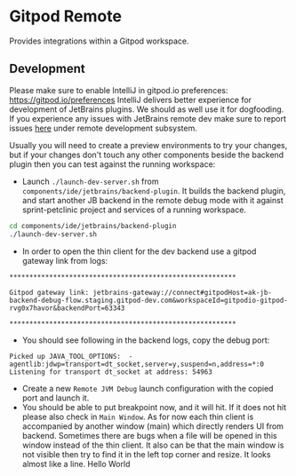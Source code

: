 # Gitpod Remote

<!-- Plugin description -->
Provides integrations within a Gitpod workspace.

<!-- Plugin description end -->

## Development

Please make sure to enable IntelliJ in gitpod.io preferences: https://gitpod.io/preferences
IntelliJ delivers better experience for development of JetBrains plugins. We should as well use it for dogfooding. If
you experience any issues with JetBrains remote dev make sure to report
issues [here](https://youtrack.jetbrains.com/issues?q=project:%20CWM)
under remote development subsystem.

Usually you will need to create a preview environments to try your changes, but if your changes don't touch any other
components beside the backend plugin then you can test against the running workspace:

- Launch `./launch-dev-server.sh` from `components/ide/jetbrains/backend-plugin`. It builds the backend plugin, and
  start another JB backend in the remote debug mode with it against sprint-petclinic project and services of a running
  workspace.
```bash
cd components/ide/jetbrains/backend-plugin
./launch-dev-server.sh
```
- In order to open the thin client for the dev backend use a gitpod gateway link from logs:
```
*********************************************************

Gitpod gateway link: jetbrains-gateway://connect#gitpodHost=ak-jb-backend-debug-flow.staging.gitpod-dev.com&workspaceId=gitpodio-gitpod-rvg0x7havor&backendPort=63343

*********************************************************
```
- You should see following in the backend logs, copy the debug port:

```
Picked up JAVA_TOOL_OPTIONS:  -agentlib:jdwp=transport=dt_socket,server=y,suspend=n,address=*:0
Listening for transport dt_socket at address: 54963
```

- Create a new `Remote JVM Debug` launch configuration with the copied port and launch it.
- You should be able to put breakpoint now, and it will hit. If it does not hit please also check in `Main Window`. As
  for now each thin client is accompanied by another window (main) which directly renders UI from backend. Sometimes
  there are bugs when a file will be opened in this window instead of the thin client. It also can be that
  the main window is not visible then try to find it in the left top corner and resize. It looks almost like a line.
Hello World
